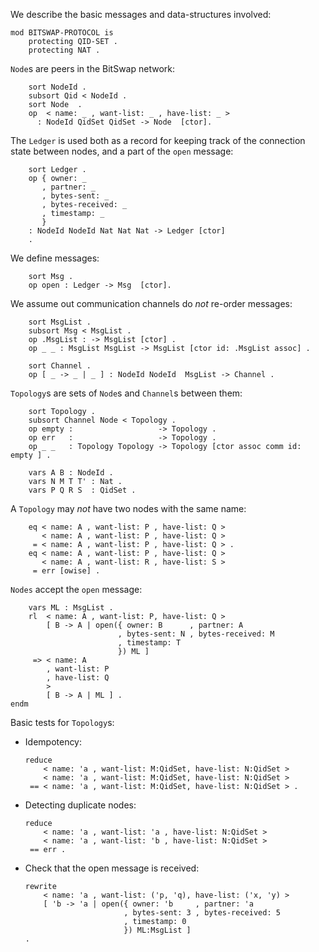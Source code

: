 We describe the basic messages and data-structures involved:

```{pipe='tee bitswap-protocol.maude'}
mod BITSWAP-PROTOCOL is
    protecting QID-SET .
    protecting NAT .
```

`Node`s are peers in the BitSwap network:

```{pipe='tee -a bitswap-protocol.maude'}
    sort NodeId .
    subsort Qid < NodeId .
    sort Node  .
    op  < name: _ , want-list: _ , have-list: _ >
      : NodeId QidSet QidSet -> Node  [ctor].
```

The `Ledger` is used both as a record for keeping track
of the connection state between nodes, and a part of the
`open` message:

```{pipe='tee -a bitswap-protocol.maude'}
    sort Ledger .
    op { owner: _
       , partner: _
       , bytes-sent: _
       , bytes-received: _
       , timestamp: _
       }
    : NodeId NodeId Nat Nat Nat -> Ledger [ctor]
    .
```

We define messages:

```{pipe='tee -a bitswap-protocol.maude'}
    sort Msg .
    op open : Ledger -> Msg  [ctor].
```


We assume out communication channels do *not* re-order messages:

```{pipe='tee -a bitswap-protocol.maude'}
    sort MsgList .
    subsort Msg < MsgList .
    op .MsgList : -> MsgList [ctor] .
    op _ _ : MsgList MsgList -> MsgList [ctor id: .MsgList assoc] .

    sort Channel .
    op [ _ -> _ | _ ] : NodeId NodeId  MsgList -> Channel .
```

`Topology`s are sets of `Node`s and `Channel`s between them:

```{pipe='tee -a bitswap-protocol.maude'}
    sort Topology .
    subsort Channel Node < Topology .
    op empty :                   -> Topology .
    op err   :                   -> Topology .
    op _ _   : Topology Topology -> Topology [ctor assoc comm id: empty ] .

    vars A B : NodeId .
    vars N M T T' : Nat .
    vars P Q R S  : QidSet .
```

A `Topology` may *not* have two nodes with the same name:

```{pipe='tee -a bitswap-protocol.maude'}
    eq < name: A , want-list: P , have-list: Q >
       < name: A , want-list: P , have-list: Q >
     = < name: A , want-list: P , have-list: Q > .
    eq < name: A , want-list: P , have-list: Q >
       < name: A , want-list: R , have-list: S >
     = err [owise] .
```

`Nodes` accept the `open` message:

```{pipe='tee -a bitswap-protocol.maude'}
    vars ML : MsgList .
    rl  < name: A , want-list: P, have-list: Q >
        [ B -> A | open({ owner: B      , partner: A
                        , bytes-sent: N , bytes-received: M
                        , timestamp: T
                        }) ML ]
     => < name: A
        , want-list: P
        , have-list: Q
        >
        [ B -> A | ML ] .
endm
```

Basic tests for `Topology`s:

-   Idempotency:

    ``` {pipe="maude 2>&1 -no-banner bitswap-protocol"}
    reduce
        < name: 'a , want-list: M:QidSet, have-list: N:QidSet >
        < name: 'a , want-list: M:QidSet, have-list: N:QidSet >
     == < name: 'a , want-list: M:QidSet, have-list: N:QidSet > .
    ```

-   Detecting duplicate nodes:

    ```{pipe='maude 2>&1 -no-banner bitswap-protocol'}
    reduce
        < name: 'a , want-list: 'a , have-list: N:QidSet >
        < name: 'a , want-list: 'b , have-list: N:QidSet >
     == err .
     ```

-  Check that the open message is received:

    ```{pipe='maude 2>&1 -no-banner bitswap-protocol'}
    rewrite
        < name: 'a , want-list: ('p, 'q), have-list: ('x, 'y) >
        [ 'b -> 'a | open({ owner: 'b     , partner: 'a
                          , bytes-sent: 3 , bytes-received: 5
                          , timestamp: 0
                          }) ML:MsgList ]
    .
    ```

